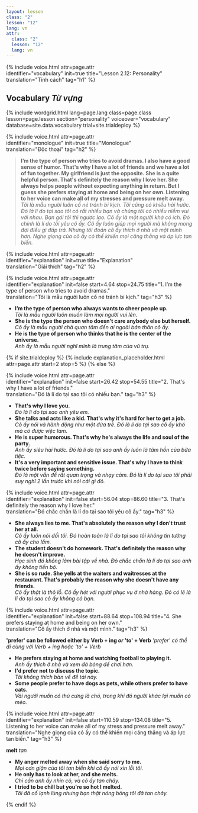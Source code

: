 ```yaml
---
layout: lesson
class: "2"
lesson: "12"	
lang: vn
attr:
  class: "2"
  lesson: "12"
  lang: vn
---
```


{%  include voice.html attr=page.attr  
	identifier="vocabulary"  init=true
	title="Lesson 2.12: Personality"        
	translation="Tính cách"
    tag="h1" %}

## Vocabulary  *Từ vựng*

{% include wordgrid.html lang=page.lang
    class=page.class 
    lesson=page.lesson 
    section="personality"
    voiceover="vocabulary"
    database=site.data.vocabulary 
    trial=site.trialdeploy %}

{%  include voice.html attr=page.attr  
	identifier="monologue"  init=true
	title="Monologue"        
	translation="Độc thoại"
    tag="h2" %}

> **I’m the type of person who tries to avoid dramas. I also have a good sense of humor. That's why I have a lot of friends and we have a lot of fun together. My girlfriend is just the opposite. She is a quite helpful person. That's definitely the reason why I love her. She always helps people without expecting anything in return. But I guess she prefers staying at home and being on her own. Listening to her voice can make all of my stresses and pressure melt away.**   
*Tôi là mẫu người luôn cố né tránh bi kịch. Tôi cũng có khiếu hài hước. Đó là lí do tại sao tôi có rất nhiều bạn và chúng tôi có nhiều niềm vui với nhau. Bạn gái tôi thì ngược lạo. Cô ấy là một người khá có ích. Đó chính là lí do tôi yêu cô ấy. Cô ấy luôn giúp mọi người mà không mong đợi điều gì đáp trả. Nhưng tôi đoán cô ấy thích ở nhà và một mình hơn. Nghe giọng của cô ấy có thể khiến mọi căng thẳng và áp lực tan biến.*     
 
{%  include voice.html attr=page.attr  
	identifier="explanation"  init=true
	title="Explanation"        
	translation="Giải thích"
    tag="h2" %} 

{%  include voice.html attr=page.attr  
	identifier="explanation"  init=false start=4.64 stop=24.75
	title="1. I’m the type of person who tries to avoid dramas."        
	translation="Tôi là mẫu người luôn cố né tránh bi kịch."
    tag="h3" %}

- **I’m the type of person who always wants to cheer people up.**  
*Tôi là mẫu người luôn muốn làm mọi người vui lên.*    
- **She is the type the person who doesn't care anybody else but herself.**  
*Cô ấy là mẫu người chả quan tâm đến ai ngoài bản thân cô ấy.*   
- **He is the type of person who thinks that he is the center of the universe.**   
*Anh ấy là mẫu người nghĩ mình là trung tâm của vũ trụ.*    

{% if site.trialdeploy %}
	{% include explanation_placeholder.html  attr=page.attr     start=2 stop=5 %}
	{% else %}


{%  include voice.html attr=page.attr  
	identifier="explanation"  init=false start=26.42 stop=54.55
	title="2. That's why I have a lot of friends."        
	translation="Đó là lí do tại sao tôi có nhiều bạn."
    tag="h3" %}

- **That's why I love you.**  
*Đó là lí do tại sao anh yêu em.*    
- **She talks and acts like a kid. That's why it's hard for her to get a job.**  
*Cô ấy nói và hành động như một đứa trẻ. Đó là lí do tại sao cô ấy khó mà có được việc làm.*    
- **He is super humorous. That's why he's always the life and soul of the party.**  
*Anh ấy siêu hài hước. Đó là lí do tại sao anh ấy luôn là tâm hồn của bữa tiệc.*    
- **It's a very important and sensitive issue. That's why I have to think twice before saying something.**  
*Đó là một vấn đề rất quan trọng và nhạy cảm. Đó là lí do tại sao tôi phải suy nghĩ 2 lần trước khi nói cái gì đó.*    

{%  include voice.html attr=page.attr  
	identifier="explanation"  init=false start=56.04 stop=86.60
	title="3. That's definitely the reason why I love her."        
	translation="Đó chắc chắn là lí do tại sao tôi yêu cô ấy."
    tag="h3" %}

- **She always lies to me. That's absolutely the reason why I don't trust her at all.**  
*Cô ấy luôn nói dối tôi. Đó hoàn toàn là lí do tại sao tôi không tin tưởng cô ấy cho lắm.*    
- **The student doesn't do homework. That's definitely the reason why he doesn't improve.**  
*Học sinh đó không làm bài tập về nhà. Đó chắc chắn là lí do tại sao anh ấy không tiến bộ.*    
- **She is so rude. She yells at the waiters and waitresses at the restaurant. That's probably the reason why she doesn't have any friends.**  
*Cô ấy thật là thô lỗ. Cô ấy hét với người phục vụ ở nhà hàng. Đó có lẽ là lí do tại sao cô ấy không có bạn.*   

{%  include voice.html attr=page.attr  
	identifier="explanation"  init=false start=88.64 stop=108.94
	title="4. She prefers staying at home and being on her own."        
	translation="Cô ấy thích ở nhà và một mình."
    tag="h3" %}

**'prefer' can be followed either by Verb + ing *or* 'to' + Verb** *'prefer' có thể đi cùng với Verb + ing hoặc 'to' + Verb*

- **He prefers staying at home and watching football to playing it.**  
*Anh ấy thích ở nhà và xem đá bóng để chơi hơn.*    
- **I'd prefer not to discuss the topic.**  
*Tôi không thích bàn về đề tài này.*   
- **Some people prefer to have dogs as pets, while others prefer to have cats.**  
*Vài người muốn có thú cưng là chó, trong khi đó người khác lại muốn có mèo.*     

{%  include voice.html attr=page.attr  
	identifier="explanation"  init=false start=110.59 stop=134.08
	title="5. Listening to her voice can make all of my stress and pressure melt away."        
	translation="Nghe giọng của cô ấy có thể khiến mọi căng thẳng và áp lực tan biến."
    tag="h3" %}

**melt**  *tan*

- **My anger melted away when she said sorry to me.**  
*Mọi cơn giận của tôi tan biến khi cô ấy nói xin lỗi tôi.*    
- **He only has to look at her, and she melts.**  
*Chỉ cần anh ấy nhìn cô, và cô ấy tan chảy.*    
- **I tried to be chill but you're so hot I melted.**  
*Tôi đã cố lạnh lùng nhưng bạn thật nóng bỏng tôi đã tan chảy.*   


{% endif %}


